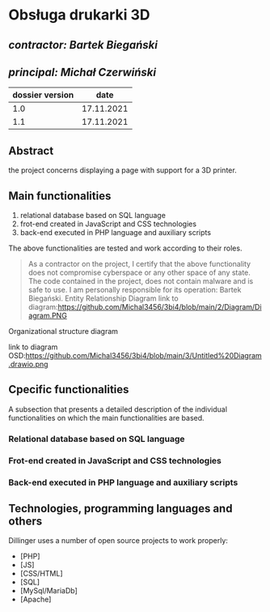 # Obsługa drukarki 3D

## _contractor: Bartek Biegański_
## _principal: Michał Czerwiński_


| dossier version | date |
| ------ | ------ |
| 1.0 | 17.11.2021 |
| 1.1 | 17.11.2021 |
## Abstract 
the project concerns displaying a page with support for a 3D printer.

## Main functionalities
1. relational database based on SQL language
1. frot-end created in JavaScript and CSS technologies
1. back-end executed in PHP language and auxiliary scripts

The above functionalities are tested and work according to their roles.

> As a contractor on the project, I certify that the above functionality 
> does not compromise cyberspace or any other space of any state. 
> The code contained in the project, does not contain malware and is safe to use. 
> I am personally responsible for its operation: Bartek Biegański.
  Entity Relationship Diagram
link to diagram:https://github.com/Michal3456/3bi4/blob/main/2/Diagram/Diagram.PNG

Organizational structure diagram

link to diagram OSD:https://github.com/Michal3456/3bi4/blob/main/3/Untitled%20Diagram.drawio.png 

## Cpecific functionalities

A subsection that presents a detailed description of the individual functionalities on which the main functionalities are based.

### Relational database based on SQL language

### Frot-end created in JavaScript and CSS technologies

### Back-end executed in PHP language and auxiliary scripts

## Technologies, programming languages and others

Dillinger uses a number of open source projects to work properly:

- [PHP]
- [JS]
- [CSS/HTML]
- [SQL]
- [MySql/MariaDb]
- [Apache]
